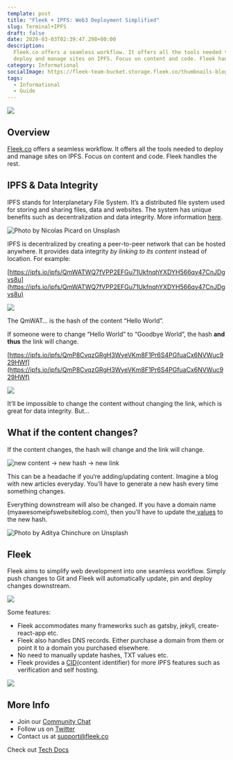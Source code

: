 ```yaml
---
template: post
title: "Fleek + IPFS: Web3 Deployment Simplified"
slug: Terminal+IPFS
draft: false
date: 2020-03-03T02:39:47.298+00:00
description:
  Fleek.co offers a seamless workflow. It offers all the tools needed to
  deploy and manage sites on IPFS. Focus on content and code. Fleek handles the rest.
category: Informational
socialImage: https://fleek-team-bucket.storage.fleek.co/thumbnails-blog/fleek-plus-ipfs.png
tags:
  - Informational
  - Guide
---
```


![](https://fleek-team-bucket.storage.fleek.co/thumbnails-blog/fleek-plus-ipfs.png)

## Overview

[Fleek.co](https://Fleek.co/) offers a seamless workflow. It offers all the tools needed to deploy and manage sites on IPFS. Focus on content and code. Fleek handles the rest.

## IPFS & Data Integrity

IPFS stands for Interplanetary File System. It’s a distributed file system used for storing and sharing files, data and websites. The system has unique benefits such as decentralization and data integrity. More information [here](https://docs.ipfs.io/introduction/overview/).

![Photo by Nicolas Picard on Unsplash](./media/unsplash_1.jpeg)

IPFS is decentralized by creating a peer-to-peer network that can be hosted anywhere. It provides data integrity _by linking to its content_ instead of location. For example:

[https://ipfs.io/ipfs/QmWATWQ7fVPP2EFGu71UkfnqhYXDYH566qy47CnJDgvs8u](https://ipfs.io/ipfs/QmWATWQ7fVPP2EFGu71UkfnqhYXDYH566qy47CnJDgvs8u)

![](./media/ipfshashbrowser.png)

The QmWAT… is the hash of the content “Hello World”.

If someone were to change “Hello World” to “Goodbye World”, the hash **and thus** the link will change.

[https://ipfs.io/ipfs/QmP8CvqzGRgH3WyeVKm8F1Pr6S4PGfuaCx6NVWuc929HWf](https://ipfs.io/ipfs/QmP8CvqzGRgH3WyeVKm8F1Pr6S4PGfuaCx6NVWuc929HWf)

![](./media/goodbye_world.png)

It’ll be impossible to change the content without changing the link, which is great for data integrity. But…

## What if the content changes?

If the content changes, the hash will change and the link will change.

![new content -> new hash -> new link](./media/newcontent-newhash.png)

This can be a headache if you‘re adding/updating content. Imagine a blog with new articles everyday. You’ll have to generate a new hash every time something changes.

Everything downstream will also be changed. If you have a domain name (myawesomeipfswebsiteblog.com), then you’ll have to update the[ values](https://medium.com/coinmonks/how-to-host-a-website-on-ipfs-with-dns-82f1f2fe6361) to the new hash.

![Photo by Aditya Chinchure on Unsplash](./media/waterfall.jpeg)

## Fleek

Fleek aims to simplify web development into one seamless workflow. Simply push changes to Git and Fleek will automatically update, pin and deploy changes downstream.

![](./media/terminalsupplychain.png)

Some features:

- Fleek accommodates many frameworks such as gatsby, jekyll, create-react-app etc.
- Fleek also handles DNS records. Either purchase a domain from them or point it to a domain you purchased elsewhere.
- No need to manually update hashes, TXT values etc.
- Fleek provides a [CID](https://docs.ipfs.io/guides/concepts/cid/)(content identifier) for more IPFS features such as verification and self hosting.

![](./media/deploypage.png)

## More Info

- Join our [Community Chat](https://slack.fleek.co/)
- Follow us on [Twitter](https://twitter.com/fleek)
- Contact us at support@fleek.co

Check out [Tech Docs](https://docs.fleek.co/)
